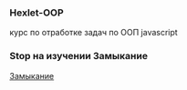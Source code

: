 ### Hexlet-OOP

курс по отработке задач по ООП javascript

### Stop на изучении Замыкание

[Замыкание](https://ru.hexlet.io/courses/js-functions-hard-way/lessons/return-function/theory_unit)
